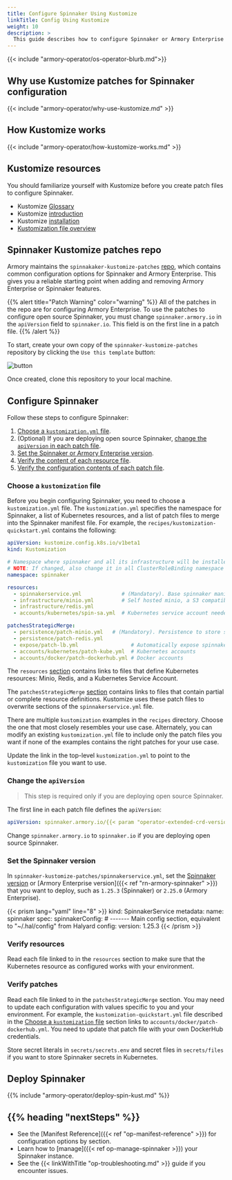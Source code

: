 ```yaml
---
title: Configure Spinnaker Using Kustomize
linkTitle: Config Using Kustomize
weight: 10
description: >
  This guide describes how to configure Spinnaker or Armory Enterprise using Kustomize patches.
---
```

{{< include "armory-operator/os-operator-blurb.md">}}

## Why use Kustomize patches for Spinnaker configuration

{{< include "armory-operator/why-use-kustomize.md" >}}

## How Kustomize works

{{< include "armory-operator/how-kustomize-works.md" >}}

## Kustomize resources

You should familiarize yourself with Kustomize before you create patch files to configure Spinnaker.

* Kustomize [Glossary](https://kubectl.docs.kubernetes.io/references/kustomize/glossary/)
* Kustomize [introduction](https://kubectl.docs.kubernetes.io/guides/introduction/kustomize/)
* Kustomize [installation](https://kubectl.docs.kubernetes.io/installation/kustomize/)
* [Kustomization file overview](https://kubectl.docs.kubernetes.io/references/kustomize/kustomization/)

## Spinnaker Kustomize patches repo

Armory maintains the `spinnakaker-kustomize-patches` [repo](https://github.com/armory/spinnaker-kustomize-patches), which contains common configuration options for Spinnaker and Armory Enterprise. This gives you a reliable starting point when adding and removing Armory Enterprise or Spinnaker features.

{{% alert title="Patch Warning" color="warning" %}}
All of the patches in the repo are for configuring Armory Enterprise. To use the patches to configure open source Spinnaker, you must change `spinnaker.armory.io` in the `apiVersion` field to `spinnaker.io`. This field is on the first line in a patch file.
{{% /alert %}}

To start, create your own copy of the `spinnaker-kustomize-patches` repository
by clicking the `Use this template` button:

![button](/images/kustomize-patches-repo-clone.png)

Once created, clone this repository to your local machine.

## Configure Spinnaker

Follow these steps to configure Spinnaker:

1. [Choose a `kustomization.yml` file](#choose-a-kustomization-file).
1. (Optional) If you are deploying open source Spinnaker, [change the `apiVersion` in each patch file](#change-the-apiversion).
1. [Set the Spinnaker or Armory Enterprise version](#set-the-spinnaker-version).
1. [Verify the content of each resource file](#verify-resources).
1. [Verify the configuration contents of each patch file](#verify-patches).

### Choose a `kustomization` file

Before you begin configuring Spinnaker, you need to choose a `kustomization.yml` file. The `kustomization.yml` specifies the namespace for Spinnaker, a list of Kubernetes resources, and a list of patch files to merge into the Spinnaker manifest file. For example, the `recipes/kustomization-quickstart.yml` contains the following:

```yaml
apiVersion: kustomize.config.k8s.io/v1beta1
kind: Kustomization

# Namespace where spinnaker and all its infrastructure will be installed.
# NOTE: If changed, also change it in all ClusterRoleBinding namespace references.
namespace: spinnaker

resources:
  - spinnakerservice.yml             # (Mandatory). Base spinnaker manifest
  - infrastructure/minio.yml         # Self hosted minio, a S3 compatible data store
  - infrastructure/redis.yml
  - accounts/kubernetes/spin-sa.yml  # Kubernetes service account needed by patch-kube.yml

patchesStrategicMerge:
  - persistence/patch-minio.yml   # (Mandatory). Persistence to store spinnaker applications and pipelines
  - persistence/patch-redis.yml
  - expose/patch-lb.yml                 # Automatically expose spinnaker
  - accounts/kubernetes/patch-kube.yml  # Kubernetes accounts
  - accounts/docker/patch-dockerhub.yml # Docker accounts
```

The `resources` [section](https://kubectl.docs.kubernetes.io/references/kustomize/kustomization/resource/) contains links to files that define Kubernetes resources: Minio, Redis, and a Kubernetes Service Account.

The `patchesStrategicMerge` [section](https://kubectl.docs.kubernetes.io/references/kustomize/kustomization/patchesstrategicmerge/) contains links to files that contain partial or complete resource definitions. Kustomize uses these patch files to overwrite sections of the `spinnakerservice.yml` file.

There are multiple `kustomization` examples in the `recipes` directory. Choose the one that most closely resembles your use case. Alternately, you can modify an existing `kustomization.yml` file to include only the patch files you want if none of the examples contains the right patches for your use case.

Update the link in the top-level `kustomization.yml` to point to the `kustomization` file you want to use.

### Change the `apiVersion`

>This step is required only if you are deploying open source Spinnaker.

The first line in each patch file defines the `apiVersion`:

```yaml
apiVersion: spinnaker.armory.io/{{< param "operator-extended-crd-version">}}
```

Change `spinnaker.armory.io` to `spinnaker.io` if you are deploying open source Spinnaker.

### Set the Spinnaker version

In `spinnaker-kustomize-patches/spinnakerservice.yml`, set the [Spinnaker version](https://spinnaker.io/community/releases/versions/) or [Armory Enterprise version]({{< ref "rn-armory-spinnaker" >}}) that you want to deploy, such as `1.25.3` (Spinnaker) or `2.25.0` (Armory Enterprise).

{{< prism lang="yaml" line="8" >}}
kind: SpinnakerService
metadata:
  name: spinnaker
spec:
  spinnakerConfig:
    # ------- Main config section, equivalent to "~/.hal/config" from Halyard
    config:
      version: 1.25.3
{{< /prism >}}


### Verify resources

Read each file linked to in the `resources` section to make sure that the Kubernetes resource as configured works with your environment.

### Verify patches

Read each file linked to in the `patchesStrategicMerge` section. You may need to update each configuration with values specific to you and your environment. For example, the `kustomization-quickstart.yml` file described in the [Choose a `kustomization` file](#choose-a-kustomization-file) section links to `accounts/docker/patch-dockerhub.yml`. You need to update that patch file with your own DockerHub credentials.

Store secret literals in `secrets/secrets.env` and secret files in `secrets/files` if you want to store Spinnaker secrets in Kubernetes.

## Deploy Spinnaker

{{% include "armory-operator/deploy-spin-kust.md" %}}

## {{% heading "nextSteps" %}}

* See the [Manifest Reference]({{< ref "op-manifest-reference" >}}) for configuration options by section.
* Learn how to [manage]({{< ref op-manage-spinnaker >}}) your Spinnaker instance.
* See the {{< linkWithTitle "op-troubleshooting.md" >}} guide if you encounter issues.

